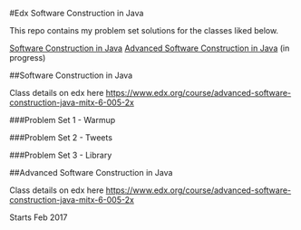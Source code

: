 #Edx Software Construction in Java

This repo contains my problem set solutions for the classes liked below.

[Software Construction in Java](https://www.edx.org/course/software-construction-java-mitx-6-005-1x)
[Advanced Software Construction in Java](https://www.edx.org/course/advanced-software-construction-java-mitx-6-005-2x) (in progress)

##Software Construction in Java

Class details on edx here
https://www.edx.org/course/advanced-software-construction-java-mitx-6-005-2x

###Problem Set 1 - Warmup



###Problem Set 2 - Tweets



###Problem Set 3 - Library


##Advanced Software Construction in Java

Class details on edx here
https://www.edx.org/course/advanced-software-construction-java-mitx-6-005-2x

Starts Feb 2017
